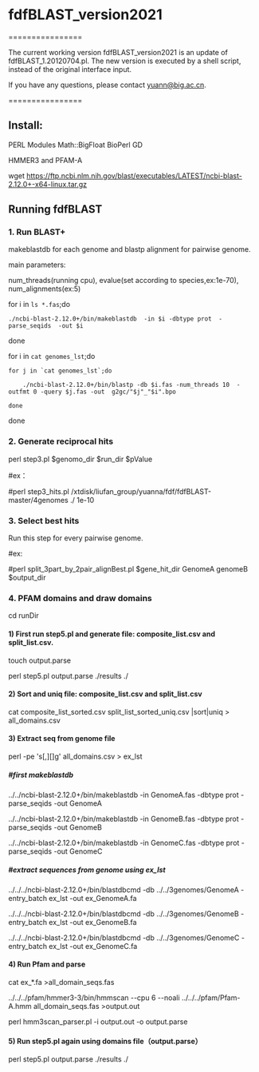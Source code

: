 # fdfBLAST_version2021


================

The current working version fdfBLAST_version2021 is an update of fdfBLAST_1.20120704.pl. The new version is executed by a shell script, instead of the original interface input.

If you have any questions, please contact yuann@big.ac.cn.

================





## Install:


PERL Modules Math::BigFloat BioPerl GD

HMMER3 and PFAM-A

wget https://ftp.ncbi.nlm.nih.gov/blast/executables/LATEST/ncbi-blast-2.12.0+-x64-linux.tar.gz

## Running fdfBLAST 

### 1. Run BLAST+

makeblastdb for each genome and blastp alignment for pairwise genome.

main parameters:

num_threads(running cpu), evalue(set according to species,ex:1e-70), num_alignments(ex:5)


for i in `ls *.fas`;do 

	./ncbi-blast-2.12.0+/bin/makeblastdb  -in $i -dbtype prot  -parse_seqids  -out $i

done


for i in `cat genomes_lst`;do

	for j in `cat genomes_lst`;do 
	
      	./ncbi-blast-2.12.0+/bin/blastp -db $i.fas -num_threads 10  -outfmt 0 -query $j.fas -out  g2gc/"$j"_"$i".bpo
      
	done
	
done


### 2. Generate reciprocal hits

perl step3.pl $genomo_dir $run_dir $pValue

#ex：

#perl step3_hits.pl /xtdisk/liufan_group/yuanna/fdf/fdfBLAST-master/4genomes ./ 1e-10

### 3. Select best hits

Run this step for every pairwise genome.

#ex:

#perl split_3part_by_2pair_alignBest.pl $gene_hit_dir  GenomeA genomeB $output_dir

### 4. PFAM domains and draw domains

cd runDir

#### 1) First run step5.pl and  generate file: composite_list.csv and split_list.csv.

touch output.parse

perl step5.pl output.parse  ./results  ./
<br>
#### 2) Sort and uniq file: composite_list.csv and split_list.csv

cat composite_list_sorted.csv split_list_sorted_uniq.csv |sort|uniq  > all_domains.csv
<br>
#### 3) Extract seq from genome file

perl  -pe 's[,][]g' all_domains.csv > ex_lst

##### #first makeblastdb

../../ncbi-blast-2.12.0+/bin/makeblastdb -in GenomeA.fas -dbtype prot  -parse_seqids  -out GenomeA

../../ncbi-blast-2.12.0+/bin/makeblastdb -in GenomeB.fas -dbtype prot  -parse_seqids  -out GenomeB

../../ncbi-blast-2.12.0+/bin/makeblastdb -in GenomeC.fas -dbtype prot  -parse_seqids  -out GenomeC

##### #extract sequences from genome using ex_lst

../../../ncbi-blast-2.12.0+/bin/blastdbcmd -db  ../../3genomes/GenomeA  -entry_batch ex_lst   -out ex_GenomeA.fa 

../../../ncbi-blast-2.12.0+/bin/blastdbcmd -db  ../../3genomes/GenomeB  -entry_batch ex_lst   -out ex_GenomeB.fa 

../../../ncbi-blast-2.12.0+/bin/blastdbcmd -db  ../../3genomes/GenomeC  -entry_batch ex_lst   -out ex_GenomeC.fa
<br>
####  4) Run Pfam and parse

cat ex_*.fa >all_domain_seqs.fas

../../../pfam/hmmer3-3/bin/hmmscan  --cpu 6 --noali  ../../../pfam/Pfam-A.hmm   all_domain_seqs.fas >output.out 

perl hmm3scan_parser.pl -i output.out -o output.parse
<br>
#### 5) Run step5.pl again using domains file（output.parse） 

perl step5.pl output.parse  ./results ./


